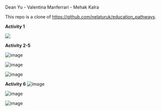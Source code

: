 Dean Yu - Valentina Manferrari - Mehak Kalra

This repo is a clone of https://github.com/nelaturuk/education_pathways.

**Activity 1**

![](images/Activity1.png)


**Activity 2-5**

![image](https://user-images.githubusercontent.com/57778780/197859705-e3f66ed8-1dd3-4b75-bd7d-7d4503f3ec3a.png)

![image](https://user-images.githubusercontent.com/57778780/197859722-a0357b64-ca56-4a38-9c40-d2dc5eb31607.png)

![image](https://user-images.githubusercontent.com/57778780/197859739-f29eb24f-eb8f-4a7c-8e4c-783f62966330.png)

**Activity 6**
![image](https://user-images.githubusercontent.com/57778780/197859594-693db605-a847-4110-be65-aa7ac98ed016.png)

![image](https://user-images.githubusercontent.com/57778780/197859623-9ce4a2f3-a777-4943-a4b3-81b41ccd773b.png)

![image](https://user-images.githubusercontent.com/57778780/197859651-7f57e983-e9e7-4029-ae40-9e9a8d5f86c1.png)
